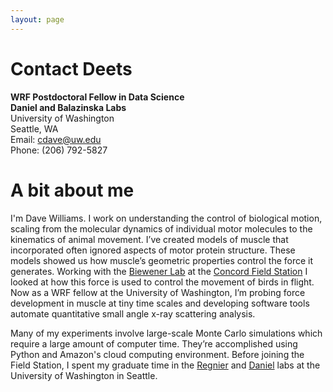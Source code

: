 ```yaml
---
layout: page
---
```


Contact Deets
================


**WRF Postdoctoral Fellow in Data Science**  
**Daniel and Balazinska Labs**  
University of Washington  
Seattle, WA  
Email: cdave@uw.edu  
Phone: (206) 792-5827

A bit about me
==============


I'm Dave Williams. I work on understanding the control of biological motion, scaling from the molecular dynamics of individual motor molecules to the kinematics of animal movement. I’ve created models of muscle that incorporated often ignored aspects of motor protein structure. These models showed us how muscle’s geometric properties control the force it generates. Working with the [Biewener Lab] at the [Concord Field Station] I looked at how this force is used to control the movement of birds in flight. Now as a WRF fellow at the University of Washington, I’m probing force development in muscle at tiny time scales and developing software tools automate quantitative small angle x-ray scattering analysis. 

Many of my experiments involve large-scale Monte Carlo simulations which require a large amount of computer time. They’re accomplished using Python and Amazon's cloud computing environment. Before joining the Field Station, I spent my graduate time in the [Regnier] and [Daniel] labs at the University of Washington in Seattle.

[Biewener Lab]:http://www.oeb.harvard.edu/cfs/biewenerlab.html
[Concord Field Station]:http://www.oeb.harvard.edu/cfs/
[Regnier]:http://www.bioeng.washington.edu/regnier/
[Daniel]:http://faculty.washington.edu/danielt/
